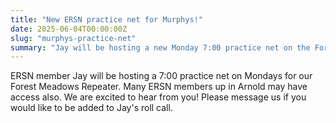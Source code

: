 ```yaml
---
title: "New ERSN practice net for Murphys!"
date: 2025-06-04T00:00:00Z
slug: "murphys-practice-net"
summary: "Jay will be hosting a new Monday 7:00 practice net on the Forest Meadows Repeater for Arnold area members."
---
```


ERSN member Jay will be hosting a 7:00 practice net on Mondays for our Forest Meadows Repeater. Many ERSN members up in Arnold may have access also. We are excited to hear from you! Please message us if you would like to be added to Jay's roll call.